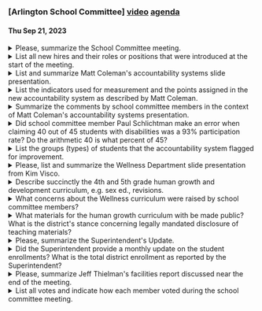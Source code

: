 ### [Arlington School Committee] [video](https://www.youtube.com/watch?v=YXFJX5zIvZ0) [agenda](https://arlington.novusagenda.com/agendapublic/MeetingView.aspx?MeetingID=1857&MinutesMeetingID=-1&doctype=Agenda)
#### Thu Sep 21, 2023

<details><summary>Please, summarize the School Committee meeting.</summary>

> The School Committee meeting began with introductions from new leaders in Arlington, including principals, cabinet team members, directors, assistant principals, and coordinators. The committee then approved a change in the order of the agenda, moving the accountability system overview to go first and the wellness department report to go second. The committee also approved the consent agenda, which included warrants and draft minutes from a previous meeting. Subcommittees then gave reports, with the budget subcommittee scheduling a meeting for October 6th, and the facilities subcommittee discussing a recent meeting where they reviewed the capital plan and made requests for further information. The policy and procedures subcommittee also mentioned the need to schedule a meeting to discuss various issues. The meeting concluded with the superintendent's update, which included information on the strategic plan working groups, a new partnership with Boston College, and ongoing hiring needs.
</details><details><summary>List all new hires and their roles or positions that were introduced at the start of the meeting.</summary>

> 1. Dr. Ford Walker - New Deputy Superintendent of Teaching and Learning
2. Wesley - Director of Communication and Family Engagement
3. Amy Kelly - Principal at Stratton
4. Eva Leiner - Principal of the Bishop School
5. Dr. Gretchen Weiss - New Bracket Principal
6. Dr. Mitch Connelly - Interim at Hardy School
7. Michael VanderLane - Assistant Principal at Brackett
8. Kate Parrots - Leadership Development and Onboarding
9. Kelly Bostwick - Middle School Special Education Coordinator
10. Kevin Coleman - New Math and Computer Science Director
11. Octavia - Interim Director of Math and Computer Science
12. Rachelle Smith - Interim Assistant Principal at Otteson Middle School
13. Shayla Lowe - Interim Director of the METCO program
14. Scott O'Brien - New Math and Computer Science Director.
</details><details><summary>List and summarize Matt Coleman's accountability systems slide presentation.</summary>

> Matt Coleman, the new Math and Computer Science Director, presented an overview of the accountability system in the Arlington School District. He began by introducing himself and his new role, emphasizing his excitement about the shift to data research and accountability. He then explained the accountability system, its changes, modifications, and the components that are back in play. He also discussed the indicators used for measurement, the new pathways for progress, and how points are assigned. He provided a summary of the system, the different components, and the specific indicators that guide the scoring. He also discussed the new aspect of the program for the year that gives a sense of where the district is relative to 2019, 2022, and today. He concluded by giving an overview of the district's current position in the accountability system.
</details><details><summary>List the indicators used for measurement and the points assigned in the new accountability system as described by Matt Coleman.</summary>

> The new accountability system uses five indicators for measurement: achievement, student growth, high school completion, English learner proficiency, and additional indicators. Each of these indicators includes various components. For example, the additional indicators include chronic absenteeism and the percentage of 11th and 12th graders completing at least one advanced course. The system assigns points based on how well a school or district meets its targets. If a target is exceeded, four points are awarded. If a target is met, three points are awarded. If there is some improvement but the target is not met, one point is awarded. If there is no change or a decline, zero points are awarded.
</details><details><summary>Summarize the comments by school committee members in the context of Matt Coleman's accountability systems presentation.</summary>

> School committee members expressed appreciation for Matt Coleman's presentation on the accountability systems, noting that it provided valuable background information for both the committee and the community. They acknowledged that while accountability scores are not the only measure of a school's success, they are an important piece of information. The committee members were particularly impressed with the performance of Otteson Middle School, which ranked highly in the state. They attributed this success to the hard work of teachers, students, parents, and the community. They also noted that some elementary schools had shown significant growth in certain categories. The committee members agreed that the district's progress towards meeting state-set targets was commendable.
</details><details><summary>Did school committee member Paul Schlichtman make an error when claiming 40 out of 45 students with disabilities was a 93% participation rate?  Do the arithmetic 40 is what percent of 45?</summary>

> Yes, Paul Schlichtman made an error. 40 out of 45 students is approximately 88.9%, not 93%.
</details><details><summary>List the groups (types) of students that the accountability system flagged for improvement.</summary>

> The accountability system flagged students who identify as Asian for improvement, as their 2022 score was lower than their 2019 score. The system also flagged students with chronic absenteeism and those not participating in advanced coursework.
</details><details><summary>Please, list and summarize the Wellness Department slide presentation from Kim Visco.</summary>

> Kim Visco, the Wellness Department Director, presented an overview of the department's activities and plans. She began by introducing herself and her role in the district. She then discussed the department's vision, which is to provide an equitable learning experience where all learners feel a sense of belonging, experience growth, and joy. The department's instructional practices aim to promote health and wellness on a daily basis and work collaboratively with students to improve their overall wellness. 

Visco also discussed the department's student objectives, which include developing a plan for lifelong skills that will enhance overall well-being, recognizing personal needs and how to achieve them, finding appropriate practices that will enhance social-emotional learning and well-being, and striving to challenge themselves intellectually to develop a growth mindset. 

She also mentioned the department's work over the summer, which included updating the curriculum, creating a K-12 website, and conducting professional development sessions on skill-based learning in health, inclusive languages in the classroom and curriculum, and mindfulness and yoga practice. 

Visco also highlighted the department's work in promoting cardiovascular fitness and the addition of the FACTS department into wellness. She also discussed the removal of fitness testing at the elementary and middle school level, the implementation of grade four and five human growth and development lessons, and the introduction of SEL activities into the classrooms. 

Finally, Visco discussed the department's plans for the future, which include increasing community engagement, updating the Mass Health Frameworks, and expanding the pre-teaching of PE lessons to other schools.
</details><details><summary>Describe succinctly the 4th and 5th grade human growth and development curriculum, e.g. sex ed., revisions.</summary>

> The 4th and 5th grade human growth and development curriculum, also known as sex education, underwent revisions to make it more inclusive and comprehensive. The puberty content remained the same, but the Procter and Gamble video that was part of the original lessons was removed and replaced with teacher talking points. The curriculum was updated to include more inclusive language and resources to explain gender. The lessons were well received by students, with a majority reporting that they learned something new and found the information organized and not confusing. The curriculum was further revised over the summer, with adjustments made to the visuals and the addition of more activities to include peer discussions about puberty and problem-solving activities. The curriculum now covers topics such as stages of development, growing up, sex assigned at birth, gender changes during puberty, and products used during puberty for 4th graders, and a review of these topics along with lessons on pituitary gland hormones and reproductive organs for 5th graders.
</details><details><summary>What concerns about the Wellness curriculum were raised by school committee members?</summary>

> School committee members raised concerns about the inclusivity of the Wellness curriculum, particularly in relation to LGBTQ+ students. They discussed the importance of having inclusive language throughout the curriculum and ensuring that all students feel a sense of belonging. There were also discussions about the need for the curriculum to reflect issues of sexual orientation and gender identity. Additionally, there were concerns about the use of certain resources, such as the Procter & Gamble video, which was removed due to its binary gendered language. The committee also discussed the need for the curriculum to be aligned with the National Sex Ed Standards.
</details><details><summary>What materials for the human growth curriculum with be made public?  What is the district's stance concerning legally mandated disclosure of teaching materials?</summary>

> The district has stated that the curriculum for the human growth and development lessons will be posted publicly in NOVAS, an online platform. However, the actual lesson slides will not be posted as they can be taken out of context. The district invites parents who want to review the curriculum in detail to schedule a meeting with the relevant teacher. The district believes this approach is in compliance with the law that requires teaching materials to be reasonably accessible to parents and guardians for inspection and review.
</details><details><summary>Please, summarize the Superintendent's Update.</summary>

> The Superintendent's Update included a variety of topics. The Wellness Department shared their vision and student objectives, focusing on promoting health and wellness on a daily basis. They also discussed their work over the summer, which included professional development sessions on skill-based learning, inclusive language, and mindfulness. The department also worked on updating their curriculum and creating a K-12 website. At the elementary level, they implemented human growth and development lessons and incorporated social-emotional learning activities. The update also introduced new staff members and their roles.
</details><details><summary>Did the Superintendent provide a monthly update on the student enrollments?  What is the total district enrollment as reported by the Superintendent?</summary>

> Yes, the Superintendent provided a monthly update on student enrollments. However, the total district enrollment was not specified in the text.
</details><details><summary>Please, summarize Jeff Thielman's facilities report discussed near the end of the meeting.</summary>

> Jeff Thielman reported on the recent facilities subcommittee meeting. They discussed the capital plan presented by Mr. Mason, which includes about $3 million of approved requests annually, despite having around $7 million in needs. The committee also discussed the electrification study conducted by the town in January 2023. Thielman mentioned four requests made during the meeting: a report on the capacity of buildings to be air conditioned, an inventory of buses owned by the district, a playground report, and information on the possibility of using the MSBA's accelerated repair program for upgrades. The committee plans to meet again in mid-October.
</details><details><summary>List all votes and indicate how each member voted during the school committee meeting.</summary>

> 1. Vote to change the order of the agenda: All members voted in favor.
2. Vote on the consent agenda: All members voted in favor.
</details>